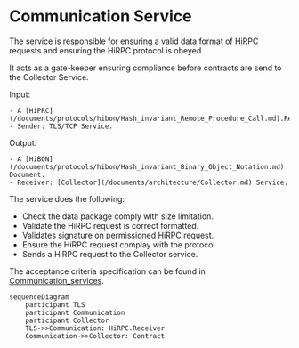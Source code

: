 # Communication Service

The service is responsible for ensuring a valid data format of HiRPC requests and ensuring the HiRPC protocol is obeyed. 

It acts as a gate-keeper ensuring compliance before contracts are send to the Collector Service.

Input: 

    - A [HiPRC](/documents/protocols/hibon/Hash_invariant_Remote_Procedure_Call.md).Receiver.
    - Sender: TLS/TCP Service.

Output:

    - A [HiBON](/documents/protocols/hibon/Hash_invariant_Binary_Object_Notation.md) Document. 
    - Receiver: [Collector](/documents/architecture/Collector.md) Service.

The service does the following:

  - Check the data package comply with size limitation.
  - Validate the HiRPC request is correct formatted.
  - Validates signature on permissioned HiRPC request. 
  - Ensure the HiRPC request complay with the protocol
  - Sends a HiRPC request to the Collector service.

The acceptance criteria specification can be found in [Communication_services](/bdd/tagion/testbench/services/Communication_service.md).

```mermaid
sequenceDiagram
    participant TLS
    participant Communication
    participant Collector
    TLS->>Communication: HiRPC.Receiver
    Communication->>Collector: Contract
```